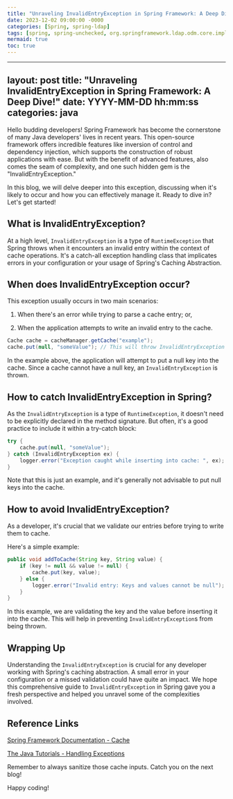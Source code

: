 ```yaml
---
title: "Unraveling InvalidEntryException in Spring Framework: A Deep Dive!"
date: 2023-12-02 09:00:00 -0000
categories: [Spring, spring-ldap]
tags: [spring, spring-unchecked, org.springframework.ldap.odm.core.impl]
mermaid: true
toc: true
---
```


---
layout: post
title: "Unraveling InvalidEntryException in Spring Framework: A Deep Dive!"
date: YYYY-MM-DD hh:mm:ss
categories: java
---


Hello budding developers! Spring Framework has become the cornerstone of many Java developers' lives in recent years. This open-source framework offers incredible features like inversion of control and dependency injection, which supports the construction of robust applications with ease. But with the benefit of advanced features, also comes the seam of complexity, and one such hidden gem is the "InvalidEntryException."

In this blog, we will delve deeper into this exception, discussing when it's likely to occur and how you can effectively manage it. Ready to dive in? Let's get started!

## What is InvalidEntryException?

At a high level, `InvalidEntryException` is a type of `RuntimeException` that Spring throws when it encounters an invalid entry within the context of cache operations.  It's a catch-all exception handling class that implicates errors in your configuration or your usage of Spring's Caching Abstraction.

## When does InvalidEntryException occur?

This exception usually occurs in two main scenarios:

1. When there's an error while trying to parse a cache entry; or,
   
2. When the application attempts to write an invalid entry to the cache.

```java
Cache cache = cacheManager.getCache("example");
cache.put(null, "someValue"); // This will throw InvalidEntryException
```
In the example above, the application will attempt to put a null key into the cache. Since a cache cannot have a null key, an `InvalidEntryException` is thrown.

## How to catch InvalidEntryException in Spring?

As the `InvalidEntryException` is a type of `RuntimeException`, it doesn't need to be explicitly declared in the method signature. But often, it's a good practice to include it within a try-catch block:

```java
try {
    cache.put(null, "someValue");
} catch (InvalidEntryException ex) {
    logger.error("Exception caught while inserting into cache: ", ex);
}
```

Note that this is just an example, and it's generally not advisable to put null keys into the cache.

## How to avoid InvalidEntryException?

As a developer, it's crucial that we validate our entries before trying to write them to cache.

Here's a simple example:

```java
public void addToCache(String key, String value) {
    if (key != null && value != null) {
        cache.put(key, value);
    } else {
        logger.error("Invalid entry: Keys and values cannot be null");
    }
}
```
In this example, we are validating the key and the value before inserting it into the cache. This will help in preventing `InvalidEntryException`s from being thrown.

## Wrapping Up

Understanding the `InvalidEntryException` is crucial for any developer working with Spring's caching abstraction. A small error in your configuration or a missed validation could have quite an impact. We hope this comprehensive guide to `InvalidEntryException` in Spring gave you a fresh perspective and helped you unravel some of the complexities involved.

## Reference Links 

[Spring Framework Documentation - Cache](https://docs.spring.io/spring-framework/docs/current/reference/html/integration.html#cache)

[The Java Tutorials - Handling Exceptions](https://docs.oracle.com/javase/tutorial/essential/exceptions/handling.html)

Remember to always sanitize those cache inputs. Catch you on the next blog!

Happy coding!
